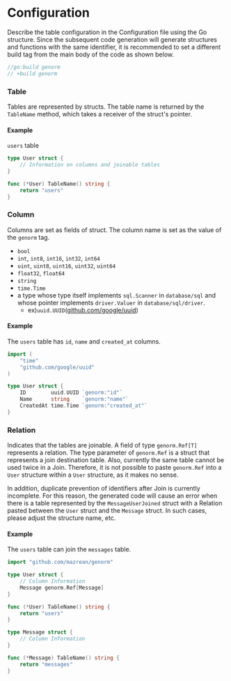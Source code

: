 # Configuration

Describe the table configuration in the Configuration file using the Go structure. Since the subsequent code generation will generate structures and functions with the same identifier, it is recommended to set a different build tag from the main body of the code as shown below.

```go
//go:build genorm
// +build genorm
```

### Table

Tables are represented by structs. The table name is returned by the `TableName` method, which takes a receiver of the struct's pointer.

#### Example

`users` table

```go
type User struct {
    // Information on columns and joinable tables
}

func (*User) TableName() string {
    return "users"
}
```

### Column

Columns are set as fields of struct. The column name is set as the value of the `genorm` tag.

* `bool`
* `int`, `int8`, `int16`, `int32`, `int64`
* `uint`, `uint8`, `uint16`, `uint32`, `uint64`
* `float32`, `float64`
* `string`
* `time.Time`
* a type whose type itself implements `sql.Scanner` in `database/sql` and whose pointer implements `driver.Valuer` in `database/sql/driver`.
  * ex)`uuid.UUID`([github.com/google/uuid](https://github.com/google/uuid))

#### Example

The `users` table has `id`, `name` and `created_at` columns.

```go
import (
    "time"
    "github.com/google/uuid"
)

type User struct {
	ID        uuid.UUID `genorm:"id"`
	Name      string    `genorm:"name"`
	CreatedAt time.Time `genorm:"created_at"`
}
```

### Relation

Indicates that the tables are joinable. A field of type `genorm.Ref[T]` represents a relation. The type parameter of `genorm.Ref` is a struct that represents a join destination table.
Also, currently the same table cannot be used twice in a Join.
Therefore, it is not possible to paste `genorm.Ref` into a `User` structure within a `User` structure, as it makes no sense.

In addition, duplicate prevention of identifiers after Join is currently incomplete.
For this reason, the generated code will cause an error when there is a table represented by the `MessageUserJoined` struct with a Relation pasted between the `User` struct and the `Message` struct.
In such cases, please adjust the structure name, etc.

#### Example

The `users` table can join the `messages` table.

```go
import "github.com/mazrean/genorm"

type User struct {
    // Column Information
    Message genorm.Ref[Message]
}

func (*User) TableName() string {
    return "users"
}

type Message struct {
    // Column Information
}

func (*Message) TableName() string {
    return "messages"
}
```

